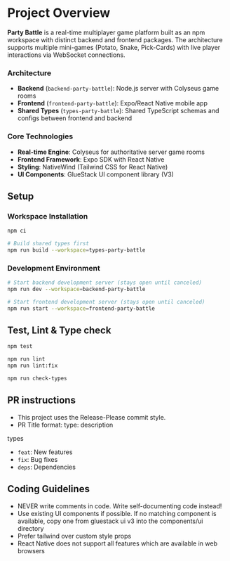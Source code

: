 # Project Overview

**Party Battle** is a real-time multiplayer game platform built as an npm workspace with distinct backend and frontend packages. The architecture supports multiple mini-games (Potato, Snake, Pick-Cards) with live player interactions via WebSocket connections.

### Architecture

- **Backend** (`backend-party-battle`): Node.js server with Colyseus game rooms
- **Frontend** (`frontend-party-battle`): Expo/React Native mobile app
- **Shared Types** (`types-party-battle`): Shared TypeScript schemas and configs between frontend and backend

### Core Technologies

- **Real-time Engine**: Colyseus for authoritative server game rooms
- **Frontend Framework**: Expo SDK with React Native
- **Styling**: NativeWind (Tailwind CSS for React Native)
- **UI Components**: GlueStack UI component library (V3)

## Setup

### Workspace Installation

```bash
npm ci

# Build shared types first
npm run build --workspace=types-party-battle
```

### Development Environment

```bash
# Start backend development server (stays open until canceled)
npm run dev --workspace=backend-party-battle

# Start frontend development server (stays open until canceled)
npm run start --workspace=frontend-party-battle
```

## Test, Lint & Type check

```bash
npm test

npm run lint
npm run lint:fix

npm run check-types
```

## PR instructions

- This project uses the Release-Please commit style.
- PR Title format: type: description

types

- `feat`: New features
- `fix`: Bug fixes
- `deps`: Dependencies

## Coding Guidelines

- NEVER write comments in code. Write self-documenting code instead!
- Use existing UI components if possible. If no matching component is available, copy one from gluestack ui v3 into the components/ui directory
- Prefer tailwind over custom style props
- React Native does not support all features which are available in web browsers
